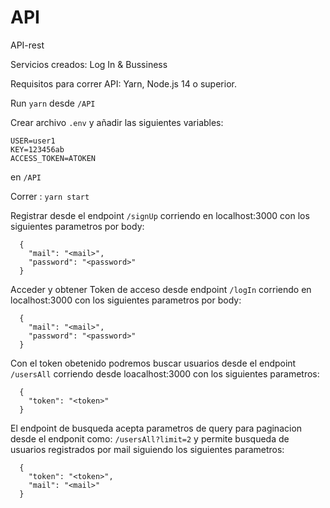 # API
API-rest  

Servicios creados: Log In & Bussiness

Requisitos para correr API: Yarn, Node.js 14 o superior.

Run ```yarn``` desde ```/API```

Crear archivo ```.env``` y añadir las siguientes variables:

```
USER=user1
KEY=123456ab
ACCESS_TOKEN=ATOKEN
```
en ```/API```

Correr : ```yarn start```

Registrar desde el endpoint ```/signUp```  corriendo en localhost:3000 con los siguientes parametros por body:
```
  {
    "mail": "<mail>",
    "password": "<password>"
  }
```
Acceder y obtener Token de acceso desde endpoint ```/logIn``` corriendo en localhost:3000 con los siguientes parametros por body:
```
  {
    "mail": "<mail>",
    "password": "<password>"
  }
```
Con el token obetenido podremos buscar usuarios desde el endpoint ```/usersAll``` corriendo desde loacalhost:3000 con los siguientes parametros:
```
  {
    "token": "<token>"
  }
```
El endpoint de busqueda acepta parametros de query para paginacion desde el endponit como: ```/usersAll?limit=2``` y permite busqueda de usuarios registrados por mail siguiendo los siguientes parametros:
```
  {
    "token": "<token>",
    "mail": "<mail>"
  }
  ```
  
